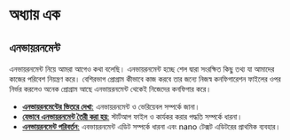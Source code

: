 # অধ্যায় এক #

## এনভায়রনমেন্ট ##

এনভায়রনমেন্ট নিয়ে আমরা আগেও কথা বলেছি। এনভায়রনমেন্ট হচ্ছে শেল দ্বারা সংরক্ষিত কিছু তথ্য যা আমাদের কাজের পরিবেশ নিয়ন্ত্রণ করে। বেশিরভাগ প্রোগ্রাম কীভাবে কাজ করবে তার জন্যে নিজস্ব কনফিগারেশন ফাইলের ওপর নির্ভর করলেও অনেক প্রোগ্রাম আছে এনভায়রনমেন্ট থেকেই নিজেদের কনফিগার করে।

*  [**এনভায়রনমেন্টের ভিতরে দেখা**:](2.1.1.seethrough.md) এনভায়রনমেন্ট ও ভেরিয়েবল সম্পর্কে জানা।
*  [**যেভাবে এনভায়রনমেন্ট তৈরী করা হয়**:](2.1.2.envestablished.md) স্টার্টআপ ফাইল ও কার্যকর করার পদ্ধতি সম্পর্কে ধারনা।
*  [**এনভায়রনমেন্ট পরিবর্তন**:](2.1.3.envmodify.md) এবভায়রনমেন্ট এডিট সম্পর্কে ধারনা এবং nano টেক্সট এডিটরের প্রাথমিক ব্যবহার।